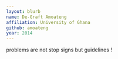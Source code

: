 ```yaml
---
layout: blurb
name: De-Graft Amoateng
affiliation: University of Ghana
github: amoateng
year: 2014
---
```

problems are not stop signs but guidelines !

